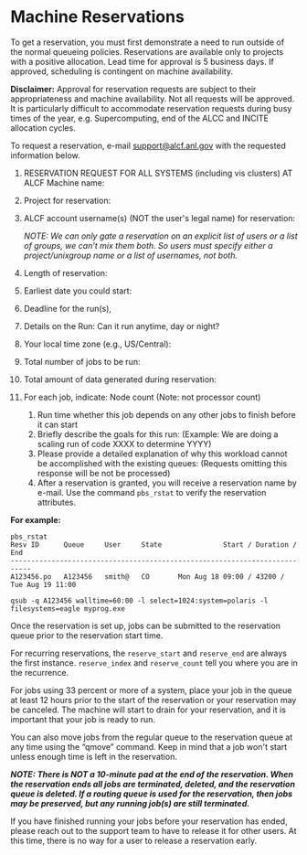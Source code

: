 # Machine Reservations

To get a reservation, you must first demonstrate a need to run outside of the normal queueing policies. Reservations are available only to projects with a positive allocation. Lead time for approval is 5 business days. If approved, scheduling is contingent on machine availability.

**Disclaimer:** Approval for reservation requests are subject to their appropriateness and machine availability. Not all requests will be approved. It is particularly difficult to accommodate reservation requests during busy times of the year, e.g. Supercomputing, end of the ALCC and INCITE allocation cycles.

To request a reservation, e-mail [support@alcf.anl.gov](mailto:support@alcf.anl.gov) with the requested information below.

1. RESERVATION REQUEST FOR ALL SYSTEMS (including vis clusters) AT ALCF Machine name:
2. Project for reservation:
3. ALCF account username(s) (NOT the user's legal name) for reservation:

    *NOTE: We can only gate a reservation on an explicit list of users or a list of groups, we can’t mix them both. So users must specify either a project/unixgroup name or a list of usernames, not both.*

4. Length of reservation:
5. Earliest date you could start:
6. Deadline for the run(s),
7. Details on the Run: Can it run anytime, day or night?
8. Your local time zone (e.g., US/Central):
9. Total number of jobs to be run:
10. Total amount of data generated during reservation:
11. For each job, indicate: Node count (Note: not processor count)
    1. Run time whether this job depends on any other jobs to finish before it can start
    2. Briefly describe the goals for this run: (Example: We are doing a scaling run of code XXXX to determine YYYY)
    3. Please provide a detailed explanation of why this workload cannot be accomplished with the existing queues: (Requests omitting this response will be not be processed)
    4. After a reservation is granted, you will receive a reservation name by e-mail. Use the command `pbs_rstat` to verify the reservation attributes.

**For example:**

```
pbs_rstat
Resv ID      Queue     User     State               Start / Duration / End             
---------------------------------------------------------------------------
A123456.po   A123456   smith@   CO       Mon Aug 18 09:00 / 43200 / Tue Aug 19 11:00

qsub -q A123456 walltime=60:00 -l select=1024:system=polaris -l filesystems=eagle myprog.exe
```

Once the reservation is set up, jobs can be submitted to the reservation queue prior to the reservation start time.

For recurring reservations, the ```reserve_start``` and ```reserve_end``` are always the first instance. 
```reserve_index``` and ```reserve_count``` tell you where you are in the recurrence.

For jobs using 33 percent or more of a system, place your job in the queue at least 12 hours prior to the start of the reservation or your reservation may be canceled. The machine will start to drain for your reservation, and it is important that your job is ready to run.

You can also move jobs from the regular queue to the reservation queue at any time using the “qmove” command. 
Keep in mind that a job won't start unless enough time is left in the reservation. 

***NOTE: There is NOT a 10-minute pad at the end of the reservation. 
When the reservation ends all jobs are terminated, deleted, and the reservation queue is deleted. 
If a routing queue is used for the reservation, then jobs may be preserved, but any running job(s) are still terminated.***

If you have finished running your jobs before your reservation has ended, please reach out to the support team to have to release it for other users.
At this time, there is no way for a user to release a reservation early.
